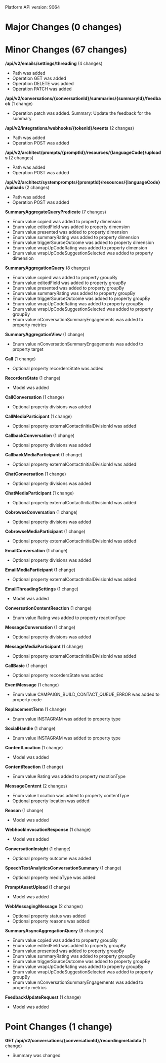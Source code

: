 Platform API version: 9064




# Major Changes (0 changes)


# Minor Changes (67 changes)

**/api/v2/emails/settings/threading** (4 changes)

* Path was added
* Operation GET was added
* Operation DELETE was added
* Operation PATCH was added

**/api/v2/conversations/{conversationId}/summaries/{summaryId}/feedback** (1 change)

* Operation patch was added. Summary: Update the feedback for the summary.

**/api/v2/integrations/webhooks/{tokenId}/events** (2 changes)

* Path was added
* Operation POST was added

**/api/v2/architect/prompts/{promptId}/resources/{languageCode}/uploads** (2 changes)

* Path was added
* Operation POST was added

**/api/v2/architect/systemprompts/{promptId}/resources/{languageCode}/uploads** (2 changes)

* Path was added
* Operation POST was added

**SummaryAggregateQueryPredicate** (7 changes)

* Enum value copied was added to property dimension
* Enum value editedField was added to property dimension
* Enum value presented was added to property dimension
* Enum value summaryRating was added to property dimension
* Enum value triggerSourceOutcome was added to property dimension
* Enum value wrapUpCodeRating was added to property dimension
* Enum value wrapUpCodeSuggestionSelected was added to property dimension

**SummaryAggregationQuery** (8 changes)

* Enum value copied was added to property groupBy
* Enum value editedField was added to property groupBy
* Enum value presented was added to property groupBy
* Enum value summaryRating was added to property groupBy
* Enum value triggerSourceOutcome was added to property groupBy
* Enum value wrapUpCodeRating was added to property groupBy
* Enum value wrapUpCodeSuggestionSelected was added to property groupBy
* Enum value nConversationSummaryEngagements was added to property metrics

**SummaryAggregationView** (1 change)

* Enum value nConversationSummaryEngagements was added to property target

**Call** (1 change)

* Optional property recordersState was added

**RecordersState** (1 change)

* Model was added

**CallConversation** (1 change)

* Optional property divisions was added

**CallMediaParticipant** (1 change)

* Optional property externalContactInitialDivisionId was added

**CallbackConversation** (1 change)

* Optional property divisions was added

**CallbackMediaParticipant** (1 change)

* Optional property externalContactInitialDivisionId was added

**ChatConversation** (1 change)

* Optional property divisions was added

**ChatMediaParticipant** (1 change)

* Optional property externalContactInitialDivisionId was added

**CobrowseConversation** (1 change)

* Optional property divisions was added

**CobrowseMediaParticipant** (1 change)

* Optional property externalContactInitialDivisionId was added

**EmailConversation** (1 change)

* Optional property divisions was added

**EmailMediaParticipant** (1 change)

* Optional property externalContactInitialDivisionId was added

**EmailThreadingSettings** (1 change)

* Model was added

**ConversationContentReaction** (1 change)

* Enum value Rating was added to property reactionType

**MessageConversation** (1 change)

* Optional property divisions was added

**MessageMediaParticipant** (1 change)

* Optional property externalContactInitialDivisionId was added

**CallBasic** (1 change)

* Optional property recordersState was added

**EventMessage** (1 change)

* Enum value CAMPAIGN_BUILD_CONTACT_QUEUE_ERROR was added to property code

**ReplacementTerm** (1 change)

* Enum value INSTAGRAM was added to property type

**SocialHandle** (1 change)

* Enum value INSTAGRAM was added to property type

**ContentLocation** (1 change)

* Model was added

**ContentReaction** (1 change)

* Enum value Rating was added to property reactionType

**MessageContent** (2 changes)

* Enum value Location was added to property contentType
* Optional property location was added

**Reason** (1 change)

* Model was added

**WebhookInvocationResponse** (1 change)

* Model was added

**ConversationInsight** (1 change)

* Optional property outcome was added

**SpeechTextAnalyticsConversationSummary** (1 change)

* Optional property mediaType was added

**PromptAssetUpload** (1 change)

* Model was added

**WebMessagingMessage** (2 changes)

* Optional property status was added
* Optional property reasons was added

**SummaryAsyncAggregationQuery** (8 changes)

* Enum value copied was added to property groupBy
* Enum value editedField was added to property groupBy
* Enum value presented was added to property groupBy
* Enum value summaryRating was added to property groupBy
* Enum value triggerSourceOutcome was added to property groupBy
* Enum value wrapUpCodeRating was added to property groupBy
* Enum value wrapUpCodeSuggestionSelected was added to property groupBy
* Enum value nConversationSummaryEngagements was added to property metrics

**FeedbackUpdateRequest** (1 change)

* Model was added


# Point Changes (1 change)

**GET /api/v2/conversations/{conversationId}/recordingmetadata** (1 change)

* Summary was changed
